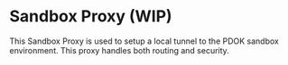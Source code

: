# Sandbox Proxy (WIP)

This Sandbox Proxy is used to setup a local tunnel to the PDOK sandbox environment. This proxy handles both routing and security.
